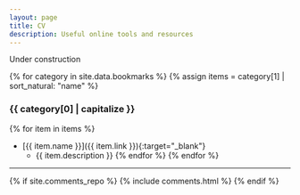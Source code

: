 ```yaml
---
layout: page
title: CV
description: Useful online tools and resources
---
```


Under construction

{% for category in site.data.bookmarks %}
{% assign items = category[1] | sort_natural: "name" %}
### {{ category[0] | capitalize }}
{% for item in items %}
* [{{ item.name }}]({{ item.link }}){:target="_blank"}
  * {{ item.description }}
{% endfor %}
{% endfor %}

----

{% if site.comments_repo %}
{% include comments.html %}
{% endif %}
